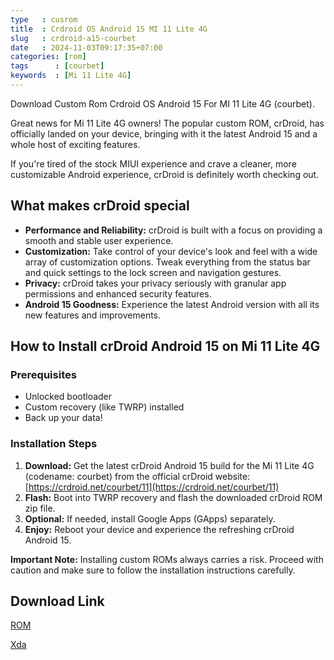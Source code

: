 ```yaml
---
type   : cusrom
title  : Crdroid OS Android 15 MI 11 Lite 4G
slug   : crdroid-a15-courbet
date   : 2024-11-03T09:17:35+07:00
categories: [rom]
tags      : [courbet]
keywords  : [Mi 11 Lite 4G]
---
```


Download Custom Rom Crdroid OS Android 15 For MI 11 Lite 4G (courbet).

Great news for Mi 11 Lite 4G owners! The popular custom ROM, crDroid, has officially landed on your device, bringing with it the latest Android 15 and a whole host of exciting features.

If you're tired of the stock MIUI experience and crave a cleaner, more customizable Android experience, crDroid is definitely worth checking out.

## What makes crDroid special

* **Performance and Reliability:** crDroid is built with a focus on providing a smooth and stable user experience.
* **Customization:** Take control of your device's look and feel with a wide array of customization options.  Tweak everything from the status bar and quick settings to the lock screen and navigation gestures.
* **Privacy:** crDroid takes your privacy seriously with granular app permissions and enhanced security features.
* **Android 15 Goodness:** Experience the latest Android version with all its new features and improvements.


## How to Install crDroid Android 15 on Mi 11 Lite 4G

### Prerequisites

* Unlocked bootloader
* Custom recovery (like TWRP) installed
* Back up your data!

### Installation Steps

1. **Download:** Get the latest crDroid Android 15 build for the Mi 11 Lite 4G (codename: courbet) from the official crDroid website: [https://crdroid.net/courbet/11](https://crdroid.net/courbet/11)
2. **Flash:** Boot into TWRP recovery and flash the downloaded crDroid ROM zip file.
3. **Optional:** If needed, install Google Apps (GApps) separately.
4. **Enjoy:** Reboot your device and experience the refreshing crDroid Android 15.

**Important Note:** Installing custom ROMs always carries a risk. Proceed with caution and make sure to follow the installation instructions carefully.


## Download Link
[ROM](https://sourceforge.net/projects/crdroid/files/courbet/10.x/)

[Xda](https://xdaforums.com/t/rom-14-official-crdroid-10-1.4650698/)
